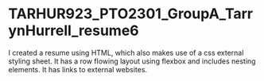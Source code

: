 # TARHUR923_PTO2301_GroupA_TarrynHurrell_resume6

I created a resume using HTML, which also makes use of a css external styling sheet. 
It has a row flowing layout using flexbox and includes nesting elements. 
It has links to external websites.

